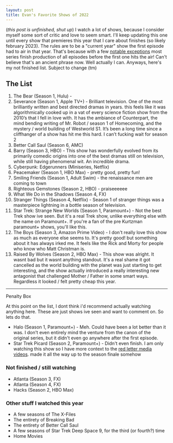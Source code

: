 ```yaml
---
layout: post
title: Evan's Favorite Shows of 2022
---
```

(*this post is unfinished, shut up*) I watch a lot of shows, because I consider myself some sort of critic and love to seem smart. I'll keep updating this one until every show that premieres this year that I care about finishes (so likely february 2023). The rules are to be a "current year" show the first episode had to air in that year. That's because with a few [notable exceptions](https://www.cartoonbrew.com/ideas-commentary/6-days-to-air-reveals-south-parks-insane-production-schedule-67657.html) most series finish production of all episodes before the first one hits the air! Can't believe that's an ancient phrase now. Well actually I can. Anyways, here's my not finished list. Subject to change (tm)

## The List

1. The Bear (Season 1, Hulu) - 
2. Severance (Season 1, Apple TV+) - Brilliant television. One of the most brilliantly written and best directed dramas in years. this feels like it was algorithmically cooked up in a vat of every science fiction show from the 2010’s that I fell in love with. It has the ambiance of Counterpart, the mind bending writing of Mr. Robot / season 1 of Homecoming, and the mystery / world building of Westworld S1. It’s been a long time since a cliffhanger of a show has hit me this hard. I can’t fucking wait for season 2
3. Better Call Saul (Season 6, AMC)
4. Barry (Season 3, HBO) - This show has wonderfully evolved from its primarily comedic origins into one of the best dramas still on television, while still having phenomenal wit. An incredible drama.
5. Cyberpunk: Edgerunners (Miniseries, Netflix)
6. Peacemaker (Season 1, HBO Max) - pretty good, pretty fun!
7. Smiling Friends (Season 1, Adult Swim) - the renaissance men are coming to town
8. Righteous Gemstones (Season 2, HBO) - praiseeeeee
9. What We Do in the Shadows (Season 4, FX)
10. Stranger Things (Season 4, Netflix) - Season 1 of stranger things was a masterpiece lightning in a bottle season of television.
11. Star Trek: Strange New Worlds (Season 1, Paramount+) - Not the best Trek show ive seen. But it's a real Trek show, unlike everything else with the name on Paramount+. If you're a fan of the pre Kurtzman paramount+ shows, you'll like this.
12. The Boys (Season 3, Amazon Prime Video) - I don't really love this show as much as everyone else seems to. It's pretty good! but something about it has always irked me. It feels like the Rick and Morty for people who know who Matt Christman is.
13. Raised By Wolves (Season 2, HBO Max) - This show was alright. It wasnt bad but it wasnt anything standout. It's a real shame it got cancelled as the world building with the planet was just starting to get interesting, and the show actually introduced a really interesting new antagonist that challenged Mother / Father in some smart ways. Regardless it looked / felt pretty cheap this year.

---

Penalty Box

At this point on the list, I dont think i'd recommend actually watching anything here. These are just shows ive seen and want to comment on. So lets do that.

* Halo (Season 1, Paramount+) - Meh. Could have been a lot better than it was. I don't even entirely mind the venture from the canon of the original series, but it didn't even go anywhere after the first episode.
* Star Trek Picard (Season 2, Paramount+) - Didn't even finish. I am only watching this show so I have more context to the [red letter media videos](https://www.youtube.com/watch?v=SP2HJ_XppbU). made it all the way up to the season finale somehow

### Not finished / still watching

* Atlanta (Season 3, FX)
* Atlanta (Season 4, FX)
* Hacks (Season 2, HBO Max)


### Other stuff I watched this year

* A few seasons of The X-Files
* The entirety of Breaking Bad
* The entirety of Better Call Saul
* A few seasons of Star Trek Deep Space 9, for the third (or fourth?) time
* Home Movies